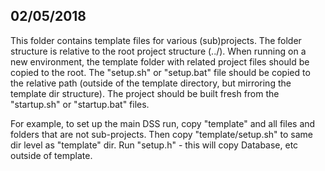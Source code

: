 ## 02/05/2018
This folder contains template files for various (sub)projects.  The folder structure is relative to the root project structure (../).  When running on a new environment, the template folder with related project files should be copied to the root.  The "setup.sh" or "setup.bat" file should be copied to the relative path (outside of the template directory, but mirroring the template dir structure).  The project should be built fresh from the "startup.sh" or "startup.bat" files.

For example, to set up the main DSS run, copy "template" and all files and folders that are not sub-projects.  Then copy "template/setup.sh" to same dir level as "template" dir.  Run "setup.h" - this will copy Database, etc outside of template.
